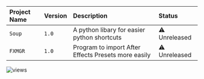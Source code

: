 | Project Name | Version     | Description                | Status |
| :----------- | :---------- | :------------------------- | :----- |
| `Soup` | `1.0` | A python libary for easier python shortcuts | ⚠️ Unreleased |
| `FXMGR` | `1.0` | Program to import After Effects Presets more easily | ⚠️ Unreleased |


![views](https://api.visitorbadge.io/api/VisitorHit?user=opiv&countColorcountColor&countColor=%230095FF")
